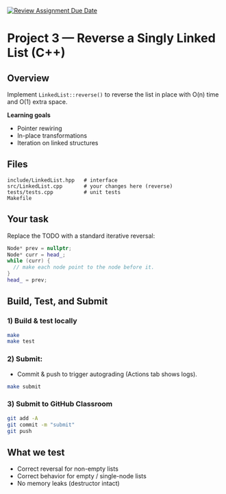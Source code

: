 [![Review Assignment Due Date](https://classroom.github.com/assets/deadline-readme-button-22041afd0340ce965d47ae6ef1cefeee28c7c493a6346c4f15d667ab976d596c.svg)](https://classroom.github.com/a/LGcoRyUF)
# Project 3 — Reverse a Singly Linked List (C++)

## Overview
Implement `LinkedList::reverse()` to reverse the list in place with O(n) time and O(1) extra space.

**Learning goals**
- Pointer rewiring
- In-place transformations
- Iteration on linked structures

## Files
```
include/LinkedList.hpp   # interface
src/LinkedList.cpp       # your changes here (reverse)
tests/tests.cpp          # unit tests
Makefile
```

## Your task
Replace the TODO with a standard iterative reversal:
```cpp
Node* prev = nullptr;
Node* curr = head_;
while (curr) {
  // make each node point to the node before it.
}
head_ = prev;
```

## Build, Test, and Submit

### 1) Build & test locally
```bash
make
make test
```

### 2) Submit:
- Commit & push to trigger autograding (Actions tab shows logs).
```bash
make submit
```

### 3) Submit to GitHub Classroom
```bash
git add -A
git commit -m "submit"
git push
```

## What we test
- Correct reversal for non-empty lists
- Correct behavior for empty / single-node lists
- No memory leaks (destructor intact)
